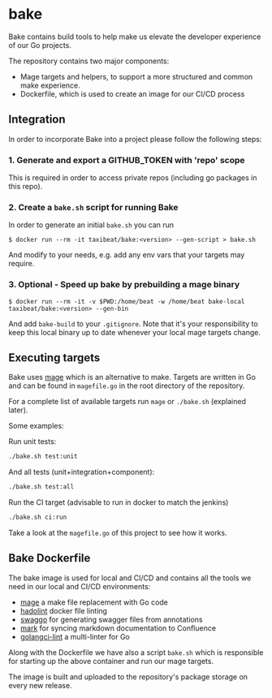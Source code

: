 # bake

Bake contains build tools to help make us elevate the developer experience of our Go projects.

The repository contains two major components:

- Mage targets and helpers, to support a more structured and common make experience.
- Dockerfile, which is used to create an image for our CI/CD process

## Integration

In order to incorporate Bake into a project please follow the following steps:

### 1. Generate and export a GITHUB_TOKEN with 'repo' scope

This is required in order to access private repos (including go packages in this repo).

### 2. Create a `bake.sh` script for running Bake

In order to generate an initial `bake.sh` you can run

```console
$ docker run --rm -it taxibeat/bake:<version> --gen-script > bake.sh
```

And modify to your needs, e.g. add any env vars that your targets may require.

### 3. Optional - Speed up bake by prebuilding a mage binary

```console
$ docker run --rm -it -v $PWD:/home/beat -w /home/beat bake-local taxibeat/bake:<version> --gen-bin
```

And add `bake-build` to your `.gitignore`.
Note that it's your responsibility to keep this local binary up to date whenever your local mage targets change.

## Executing targets

Bake uses [mage](https://magefile.org/) which is an alternative to make. Targets are written in Go and can be found in `magefile.go` in the root directory of the repository.

For a complete list of available targets run `mage` or `./bake.sh` (explained later).

Some examples:

Run unit tests:

```bash
./bake.sh test:unit
```

And all tests (unit+integration+component):

```bash
./bake.sh test:all
```

Run the CI target (advisable to run in docker to match the jenkins)

```bash
./bake.sh ci:run
```

Take a look at the `magefile.go` of this project to see how it works.

## Bake Dockerfile

The bake image is used for local and CI/CD and contains all the tools we need in our local and CI/CD environments:

- [mage](https://magefile.org/) a make file replacement with Go code
- [hadolint](https://github.com/hadolint/hadolint) docker file linting
- [swaggo](https://github.com/swaggo/swag) for generating swagger files from annotations
- [mark](https://github.com/mantzas/mark) for syncing markdown documentation to Confluence
- [golangci-lint](https://github.com/golangci/golangci-lint) a multi-linter for Go

Along with the Dockerfile we have also a script `bake.sh` which is responsible for starting up the above container and run our mage targets.

The image is built and uploaded to the repository's package storage on every new release.
